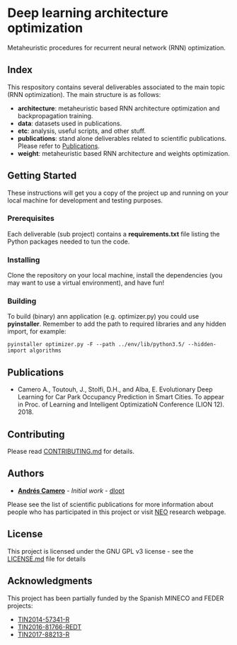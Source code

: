 # Deep learning architecture optimization

Metaheuristic procedures for recurrent neural network (RNN) optimization.


## Index

This respository contains several deliverables associated to the main topic (RNN optimization). The main structure is as follows:

* **architecture**: metaheuristic based RNN architecture optimization and backpropagation training.
* **data**: datasets used in publications.
* **etc**: analysis, useful scripts, and other stuff.
* **publications**: stand alone deliverables related to scientific publications. Please refer to [Publications](#publications).
* **weight**: metaheuristic based RNN architecture and weights optimization.



## Getting Started

These instructions will get you a copy of the project up and running on your local machine for development and testing purposes. 

### Prerequisites

Each deliverable (sub project) contains a **requirements.txt** file listing the Python packages needed to tun the code.

### Installing

Clone the repository on your local machine, install the dependencies (you may want to use a virtual environment), and have fun!

### Building

To build (binary) ann application (e.g. optimizer.py) you could use **pyinstaller**. Remember to add the path to required libraries and any hidden import, for example:

```
pyinstaller optimizer.py -F --path ../env/lib/python3.5/ --hidden-import algorithms
```

## Publications

* Camero A., Toutouh, J., Stolfi, D.H., and Alba, E. Evolutionary Deep Learning for Car Park Occupancy Prediction in Smart Cities. To appear in Proc. of Learning and Intelligent OptimizatioN Conference (LION 12). 2018.


## Contributing

Please read [CONTRIBUTING.md](CONTRIBUTING.md) for details.


## Authors

* [**Andrés Camero**](http://neo.lcc.uma.es/staff/acamero/) - *Initial work* - [dlopt](https://github.com/acamero/dlopt)

Please see the list of scientific publications for more information about people who has participated in this project or visit [NEO](http://neo.lcc.uma.es) research webpage.




## License

This project is licensed under the GNU GPL v3 license - see the [LICENSE.md](LICENSE.md) file for details

## Acknowledgments

This project has been partially funded by the Spanish MINECO and FEDER projects:
* [TIN2014-57341-R](http://moveon.lcc.uma.es)
* [TIN2016-81766-REDT](http://cirti.es)
* [TIN2017-88213-R](http://6city.lcc.uma.es)

